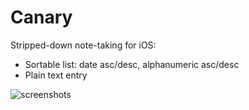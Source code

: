 # Canary

Stripped-down note-taking for iOS:

* Sortable list: date asc/desc, alphanumeric asc/desc
* Plain text entry

![screenshots](https://raw.githubusercontent.com/alexmcmillan1/Canary/master/Images/canary-all.png)
